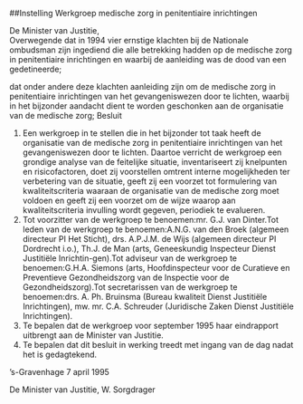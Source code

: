 <meta http-equiv='Content-Type' content='text/html; charset=utf-8' />

##Instelling Werkgroep medische zorg in penitentiaire inrichtingen

De Minister van Justitie,  
Overwegende dat in 1994 vier ernstige klachten bij de Nationale ombudsman zijn ingediend die alle betrekking hadden op de medische zorg in penitentiaire inrichtingen en waarbij de aanleiding was de dood van een gedetineerde;

dat onder andere deze klachten aanleiding zijn om de medische zorg in penitentiaire inrichtingen van het gevangeniswezen door te lichten, waarbij in het bijzonder aandacht dient te worden geschonken aan de organisatie van de medische zorg;
Besluit 
1.  Een werkgroep in te stellen die in het bijzonder tot taak heeft de organisatie van de medische zorg in penitentiaire inrichtingen van het gevangeniswezen door te lichten. Daartoe verricht de werkgroep een grondige analyse van de feitelijke situatie, inventariseert zij knelpunten en risicofactoren, doet zij voorstellen omtrent interne mogelijkheden ter verbetering van de situatie, geeft zij een voorzet tot formulering van kwaliteitscriteria waaraan de organisatie van de medische zorg moet voldoen en geeft zij een voorzet om de wijze waarop aan kwaliteitscriteria invulling wordt gegeven, periodiek te evalueren.
2.  Tot voorzitter van de werkgroep te benoemen:mr. G.J. van Dinter.Tot leden van de werkgroep te benoemen:A.N.G. van den Broek (algemeen directeur PI Het Sticht), drs. A.P.J.M. de Wijs (algemeen directeur PI Dordrecht i.o.), Th.J. de Man (arts, Geneeskundig Inspecteur Dienst Justitiële Inrichtin-gen).Tot adviseur van de werkgroep te benoemen:G.H.A. Siemons (arts, Hoofdinspecteur voor de Curatieve en Preventieve Gezondheidszorg van de Inspectie voor de Gezondheidszorg).Tot secretarissen van de werkgroep te benoemen:drs. A. Ph. Bruinsma (Bureau kwaliteit Dienst Justitiële Inrichtingen), mw. mr. C.A. Schreuder (Juridische Zaken Dienst Justitiële Inrichtingen).
3.  Te bepalen dat de werkgroep voor september 1995 haar eindrapport uitbrengt aan de Minister van Justitie.
4.  Te bepalen dat dit besluit in werking treedt met ingang van de dag nadat het is gedagtekend.  

’s-Gravenhage 
7 april 1995    

De 
Minister van Justitie, 
W. Sorgdrager    
